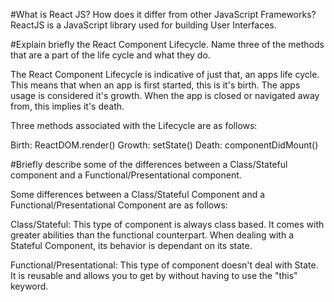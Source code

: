 #What is React JS? How does it differ from other JavaScript Frameworks?
ReactJS is a JavaScript library used for building User Interfaces.

#Explain briefly the React Component Lifecycle. Name three of the methods that are a part of the life cycle and what they do.

The React Component Lifecycle is indicative of just that, an apps life cycle. This means that when an app is first started, this is it's birth. The apps usage is considered it's growth. When the app is closed or navigated away from, this implies it's death.

Three methods associated with the Lifecycle are as follows:

Birth: ReactDOM.render()
Growth: setState()
Death: componentDidMount()

#Briefly describe some of the differences between a Class/Stateful component and a Functional/Presentational component.

Some differences between a Class/Stateful Component and a Functional/Presentational Component are as follows:

Class/Stateful: This type of component is always class based. It comes with greater abilities than the functional counterpart. When dealing with a Stateful Component, its behavior is dependant on its state.

Functional/Presentational: This type of component doesn't deal with State. It is reusable and allows you to get by without having to use the "this" keyword.
